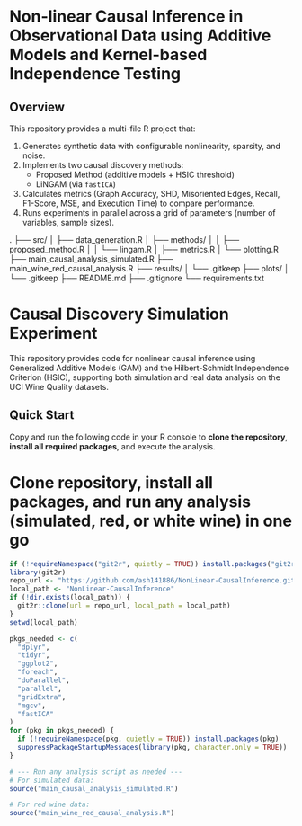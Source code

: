 # Non-linear Causal Inference in Observational Data using Additive Models and Kernel-based Independence Testing

## Overview
This repository provides a multi-file R project that:
1. Generates synthetic data with configurable nonlinearity, sparsity, and noise.
2. Implements two causal discovery methods:
   - Proposed Method (additive models + HSIC threshold)
   - LiNGAM (via `fastICA`)
3. Calculates metrics (Graph Accuracy, SHD, Misoriented Edges, Recall, F1-Score, MSE, and Execution Time) to compare performance.
4. Runs experiments in parallel across a grid of parameters (number of variables, sample sizes).


.
├── src/
│   ├── data_generation.R
│   ├── methods/
│   │   ├── proposed_method.R
│   │   └── lingam.R
│   ├── metrics.R
│   └── plotting.R
├── main_causal_analysis_simulated.R
├── main_wine_red_causal_analysis.R
├── results/
│   └── .gitkeep
├── plots/
│   └── .gitkeep
├── README.md
├── .gitignore
└── requirements.txt




# Causal Discovery Simulation Experiment

This repository provides code for nonlinear causal inference using Generalized Additive Models (GAM) and the Hilbert-Schmidt Independence Criterion (HSIC), supporting both simulation and real data analysis on the UCI Wine Quality datasets.

## Quick Start

Copy and run the following code in your R console to **clone the repository**, **install all required packages**, and execute the analysis.


# Clone repository, install all packages, and run any analysis (simulated, red, or white wine) in one go

```r
if (!requireNamespace("git2r", quietly = TRUE)) install.packages("git2r")
library(git2r)
repo_url <- "https://github.com/ash141886/NonLinear-CausalInference.git"
local_path <- "NonLinear-CausalInference"
if (!dir.exists(local_path)) {
  git2r::clone(url = repo_url, local_path = local_path)
}
setwd(local_path)

pkgs_needed <- c(
  "dplyr",
  "tidyr",
  "ggplot2",
  "foreach",
  "doParallel",
  "parallel",
  "gridExtra",
  "mgcv",
  "fastICA"
)
for (pkg in pkgs_needed) {
  if (!requireNamespace(pkg, quietly = TRUE)) install.packages(pkg)
  suppressPackageStartupMessages(library(pkg, character.only = TRUE))
}

# --- Run any analysis script as needed ---
# For simulated data:
source("main_causal_analysis_simulated.R")

# For red wine data:
source("main_wine_red_causal_analysis.R")


